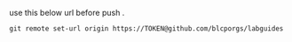 use this below url before push . 
```
git remote set-url origin https://TOKEN@github.com/blcporgs/labguides
```

